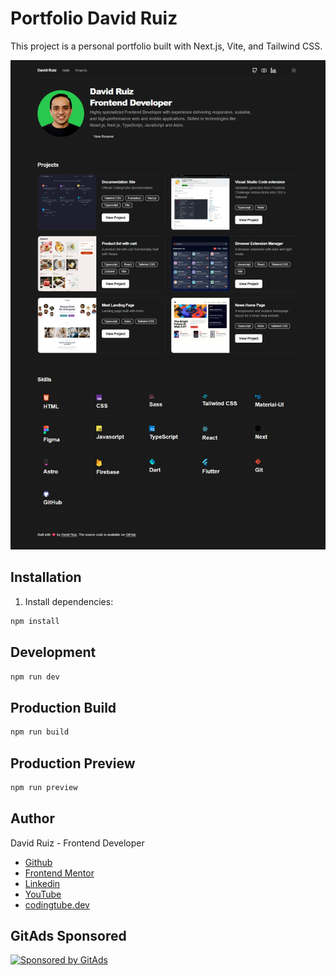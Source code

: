 # Portfolio David Ruiz

This project is a personal portfolio built with Next.js, Vite, and Tailwind CSS.

![Portfolio Screenshot](demo.png)

## Installation

1. Install dependencies:

```bash
npm install
```

## Development

```bash
npm run dev
```

## Production Build

```bash
npm run build
```

## Production Preview

```bash
npm run preview
```

## Author

David Ruiz - Frontend Developer
- [Github](https://github.com/Davichobits)
- [Frontend Mentor](https://www.frontendmentor.io/profile/Davichobits) 
- [Linkedin](https://www.linkedin.com/in/davidirc/)
- [YouTube](https://www.youtube.com/CodingTube)
- [codingtube.dev](https://codingtube.dev/)

## GitAds Sponsored
[![Sponsored by GitAds](https://gitads.dev/v1/ad-serve?source=davichobits/davichobits@github)](https://gitads.dev/v1/ad-track?source=davichobits/davichobits@github)

